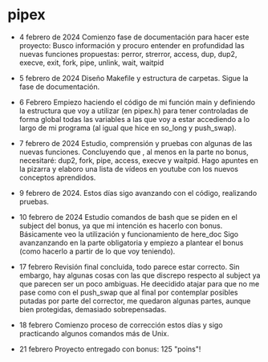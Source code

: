 # pipex

- 4 febrero de 2024
Comienzo fase de documentación para hacer este proyecto:
Busco información y procuro entender en profundidad las nuevas funciones propuestas:
	perror, strerror, access, dup, dup2, execve, exit, fork, pipe, unlink, wait, waitpid

- 5 febrero de 2024
Diseño Makefile y estructura de carpetas.
Sigue la fase de documentación.

- 6 Febrero
Empiezo haciendo el código de mi función main y definiendo la estructura que voy a utilizar (en pipex.h) para tener controladas de forma global todas las variables a las que voy a estar accediendo a lo largo de mi programa (al igual que hice en so_long y push_swap).

- 7 febrero de 2024
Estudio, comprensión y pruebas con algunas de las nuevas funciones.
Concluyendo que , al menos en la parte no bonus, necesitaré: dup2, fork, pipe, access, execve y waitpid.
Hago apuntes en la pizarra y elaboro una lista de vídeos en youtube con los nuevos conceptos aprendidos.

- 9 febrero de 2024.
Estos días sigo avanzando con el código, realizando pruebas.

- 10 febrero de 2024
Estudio comandos de bash que se piden en el subject del bonus, ya que mi intención es hacerlo con bonus.
Básicamente veo la utilización y funcionamiento de here_doc
Sigo avanzanzando en la parte obligatoria y empiezo a plantear el bonus (como hacerlo a partir de lo que voy teniendo).

- 17 febrero
Revisión final concluida, todo parece estar correcto.
Sin embargo, hay algunas cosas con las que discrepo respecto al subject ya que parecen ser un poco ambiguas.
He deecidido atajar para que no me pase como con el push_swap que al final por contemplar posibles putadas por
parte del corrector, me quedaron algunas partes, aunque bien protegidas, demasiado sobrepensadas.

- 18 febrero
Comienzo proceso de corrección estos días y sigo practicando algunos comandos más de Unix.

- 21 febrero
Proyecto entregado con bonus: 125 "poins"!




